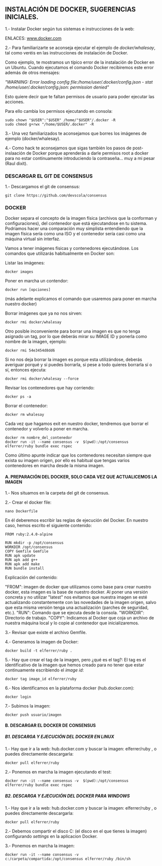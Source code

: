 ## INSTALACIÓN DE DOCKER, SUGERENCIAS INICIALES. ## 

1.-  Instalar Docker según tus sistemas e instrucciones de la web:

ENLACES: www.docker.com

2.-  Para familiarizarte se aconseja ejecutar el ejemplo de *docker/whalesay*, tal como veréis en las instrucciones de instalación de Docker.

Como ejemplo, te mostramos un típico error de la instalación de Docker en un Ubuntu. Cuando ejecutamos  el comando Docker recibiremos este error además de otros mensajes:

*"WARNING: Error loading config file:/home/user/.docker/config.json - stat /home/user/.docker/config.json: permission denied"*

Esto quiere decir que te faltan permisos de usuario para poder ejecutar las acciones.

Para ello cambia los permisos ejecutando en consola:

~~~
sudo chown "$USER":"$USER" /home/"$USER"/.docker -R
sudo chmod g+rwx "/home/$USER/.docker" -R
~~~

3.- Una vez familiarizados te aconsejamos que borres los imágenes de ejemplo (docker/whalesay).

4.- Como hack te aconsejamos que sigas también los pasos de post-inslaación de Docker porque aprenderás a darle permisos root a docker para no estar continuamente introduciendo la contraseña... muy a mi pesar (Raul dixit).


###  DESCARGAR EL GIT DE CONSENSUS ### 

1.- Descargamos el git de consensus: 

~~~
git clone https://github.com/devscola/consensus
~~~

###  DOCKER ###

Docker separa el concepto de la imagen física (archivos que la conforman y configuraciones), del contenedor que está ejecutandose en tu sistema. Podriamos hacer una comparación muy simplista entendiendo que la imagen física sería como una ISO y el contenedor sería casi como una máquina virtual sin interfaz.

Vamos a tener imágenes físicas y contenedores ejecutándose. Los comandos que utilizarás habitualmente en Docker son:

Listar las imágenes:

~~~
docker images
~~~

Poner en marcha un contendor:
~~~
docker run [opciones]
~~~
(más adelante explicamos el comando que usaremos para poner en marcha nuestro docker)

Borrar imágenes que ya no nos sirven:

~~~
docker rmi docker/whalesay
~~~

Otro posible inconveniente para borrar una imagen es que no tenga asignado un tag, por lo que deberás mirar su IMAGE ID y ponerla como nombre de la imagen, ejemplo:

~~~
docker rmi 54e3454d8dd6
~~~

Si no nos deja borrar la imagen es porque esta utilizándose, deberás averiguar porqué y si puedes borrarla, si pese a todo quieres borrarla sí o sí, entonces ejecuta:

~~~
docker rmi docker/whalesay --force
~~~

Revisar los contenedores que hay corriendo:

~~~
docker ps -a
~~~

Borrar el contenedor:

~~~
docker rm whalesay
~~~

Cada vez que hagamos exit en nuestro docker, tendremos que borrar el contenedor y volverlo a poner en marcha.

~~~
docker rm nombre_del_contenedor
docker run -it --name consensus -v  $(pwd):/opt/consensus elferrer/ruby bundle exec rspec
~~~

Como último apunte indicar que los contenedores necesitan siempre que exista su imagen origen, por ello es habitual que tengas varios contenedores en marcha desde la misma imagen.

####  A. PREPARACIÓN DEL DOCKER, SOLO CADA VEZ QUE ACTUALICEMOS LA IMAGEN #### 

1.- Nos situamos en la carpeta del git de consensus. 

2.- Crear el docker file:

~~~
nano Dockerfile
~~~

En él deberemos escribir las reglas de ejecución del Docker. En nuestro caso, hemos escrito el siguiente contenido:

~~~
FROM ruby:2.4.0-alpine

RUN mkdir -p /opt/consensus
WORKDIR /opt/consensus
COPY Gemfile Gemfile
RUN apk update
RUN apk add g++
RUN apk add make
RUN bundle install
~~~

Explicación del contenido:

"FROM": imagen de docker que utilizamos como base para crear nuestro docker, esta imagen es la base de nuestro docker. Al poner una versión concreta y no utilizar "latest" nos evitamos que nuestra imagen se esté actualizando constantemente con las novedades de la imagen origen, salvo que esta misma versión tenga una actualización (parches de seguridad, etc.).
"RUN": Comando que se ejecuta desde la consola.
"WORKDIR": Directorio de trabajo.
"COPY": Indicamos al Docker que coja un archivo de nuestra máquina local y lo copie al contenedor que inicializaremos.

3.- Revisar que existe el archivo Gemfile. 

4.- Generamos la imagen de Docker: 

~~~
docker build -t elferrer/ruby .
~~~

5.- Hay que crear el tag de la imagen, pero ¿qué es el tag?: El tag es el identificativo de la imagen que hemos creado para no tener que estar continuamente escribiendo el *image id*:

~~~
docker tag image_id elferrer/ruby
~~~

6.- Nos identificamos en la plataforma docker (hub.docker.com):

~~~
docker login
~~~

7.- Subimos la imagen:

~~~
docker push usuario/imagen
~~~

#### B. DESCARGAR EL DOCKER DE CONSENSUS ####

##### B1. DESCARGA Y  EJECUCIÓN DEL DOCKER EN LINUX #####

1.- Hay que ir a la web: hub.docker.com y buscar la imagen: elferrer/ruby , o puedes directamente descargarla:

~~~
docker pull elferrer/ruby
~~~

2.- Ponemos en marcha la imagen ejecutando el test:

~~~
docker run -it --name consensus -v  $(pwd):/opt/consensus elferrer/ruby bundle exec rspec
~~~

##### B2. DESCARGA Y EJECUCIÓN DEL DOCKER PARA WINDOWS #####

1.- Hay que ir a la web: hub.docker.com y buscar la imagen: elferrer/ruby , o puedes directamente descargarla: 

~~~
docker pull elferrer/ruby
~~~

2.- Debemos compartir el disco C: (el disco en el que tienes la imagen) configurando *settings* en la aplicacion Docker.

3.- Ponemos en marcha la imagen:

~~~
docker run -it --name consensus -v  c:/carpeta/compartida:/opt/consensus elferrer/ruby /bin/sh
~~~



